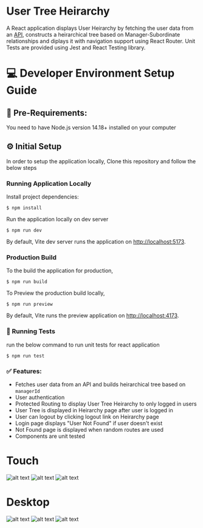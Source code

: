 # User Tree Heirarchy

A React application displays User Heirarchy by fetching the user data from an [API](https://gongfetest.firebaseio.com/.json), constructs a heirarchical tree based on Manager-Subordinate relationships and diplays it with navigation support using React Router. Unit Tests are provided using Jest and React Testing library.

# 💻 Developer Environment Setup Guide

## 📔 Pre-Requirements:

You need to have Node.js version 14.18+ installed on your computer

## ⚙️ Initial Setup

In order to setup the application locally, Clone this repository and follow the below steps

### Running Application Locally

Install project dependencies:

    $ npm install

Run the application locally on dev server

    $ npm run dev

By default, Vite dev server runs the application on [http://localhost:5173](http://localhost:5173).

### Production Build

To the build the application for production,

    $ npm run build

To Preview the production build locally,

    $ npm run preview

By default, Vite runs the preview application on [http://localhost:4173](http://localhost:4173).

### 🏃 Running Tests

run the below command to run unit tests for react application

    $ npm run test

### ✅ Features:

- Fetches user data from an API and builds heirarchical tree based on `managerId`
- User authentication
- Protected Routing to display User Tree Heirarchy to only logged in users
- User Tree is displayed in Heirarchy page after user is logged in
- User can logout by clicking logout link on Heirarchy page
- Login page displays "User Not Found" if user doesn't exist
- Not Found page is displayed when random routes are used
- Components are unit tested

# Touch

![alt text](image-6.png)
![alt text](image-5.png)
![alt text](image-4.png)

# Desktop

![alt text](image-7.png)
![alt text](image-2.png)
![alt text](image-3.png)
